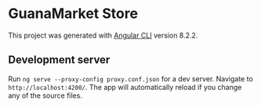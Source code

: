 # GuanaMarket Store

This project was generated with [Angular CLI](https://github.com/angular/angular-cli) version 8.2.2.

## Development server

Run `ng serve --proxy-config proxy.conf.json` for a dev server. Navigate to `http://localhost:4200/`. The app will automatically reload if you change any of the source files.